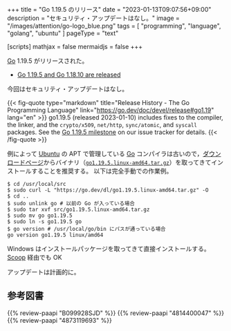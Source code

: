 +++
title = "Go 1.19.5 のリリース"
date =  "2023-01-13T09:07:56+09:00"
description = "セキュリティ・アップデートはなし。"
image = "/images/attention/go-logo_blue.png"
tags  = [ "programming", "language", "golang", "ubuntu" ]
pageType = "text"

[scripts]
  mathjax = false
  mermaidjs = false
+++

[Go] 1.19.5 がリリースされた。

- [Go 1.19.5 and Go 1.18.10 are released](https://groups.google.com/g/golang-announce/c/wrmRT7JlevE)

今回はセキュリティ・アップデートはなし。

{{< fig-quote type="markdown" title="Release History - The Go Programming Language" link="https://go.dev/doc/devel/release#go1.19" lang="en" >}}
go1.19.5 (released 2023-01-10) includes fixes to the compiler, the linker, and the `crypto/x509`, `net/http`, `sync/atomic`, and `syscall` packages. See the [Go 1.19.5 milestone](https://github.com/golang/go/issues?q=milestone%3AGo1.19.5+label%3ACherryPickApproved) on our issue tracker for details.
{{< /fig-quote >}}

例によって [Ubuntu] の APT で管理している [Go] コンパイラは古いので，[ダウンロードページ](https://go.dev/dl/ "Downloads - go.dev")からバイナリ（[`go1.19.5.linux-amd64.tar.gz`](https://go.dev/dl/go1.19.5.linux-amd64.tar.gz)）を取ってきてインストールすることを推奨する。
以下は完全手動での作業例。

```text
$ cd /usr/local/src
$ sudo curl -L "https://go.dev/dl/go1.19.5.linux-amd64.tar.gz" -O
$ cd ..
$ sudo unlink go # 以前の Go が入っている場合
$ sudo tar xvf src/go1.19.5.linux-amd64.tar.gz
$ sudo mv go go1.19.5
$ sudo ln -s go1.19.5 go
$ go version # /usr/local/go/bin にパスが通っている場合
go version go1.19.5 linux/amd64
```

Windows はインストールパッケージを取ってきて直接インストールする。
[Scoop] 経由でも OK

アップデートは計画的に。

[Go]: https://go.dev/
[Ubuntu]: https://www.ubuntu.com/ "The leading operating system for PCs, IoT devices, servers and the cloud | Ubuntu"
[Scoop]: https://scoop.sh/
[CVE-2022-41720]: https://nvd.nist.gov/vuln/detail/CVE-2022-41720
[CVE-2022-41717]: https://nvd.nist.gov/vuln/detail/CVE-2022-41717

## 参考図書

{{% review-paapi "B099928SJD" %}} <!-- プログラミング言語Go -->
{{% review-paapi "4814400047" %}} <!-- 初めてのGo言語 -->
{{% review-paapi "4873119693" %}} <!-- 実用 Go 言語 -->

